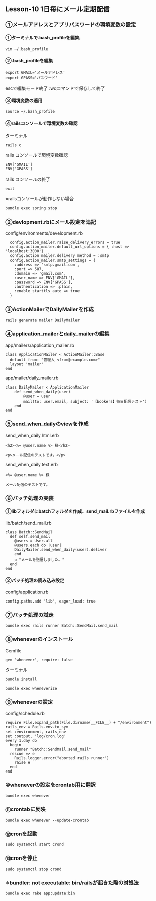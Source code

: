 ## Lesson-10 1日毎にメール定期配信

### ①メールアドレスとアプリパスワードの環境変数の設定
#### ①ターミナルで.bash_profileを編集
```
vim ~/.bash_profile
```
#### ②.bash_profileを編集
```
export GMAIL='メールアドレス'
export GPASS='パスワード'
```
escで編集モード終了 :wqコマンドで保存して終了
#### ③環境変数の適用
```
source ~/.bash_profile
```
#### ④railsコンソールで環境変数の確認
ターミナル
```
rails c
```
rails コンソールで環境変数確認
```
ENV['GMAIL']
ENV['GPASS']
```
rails コンソールの終了
```
exit
```
※railsコンソールが動作しない場合
```
bundle exec spring stop
```
### ②devlopment.rbにメール設定を追記
config/environments/development.rb
```
  config.action_mailer.raise_delivery_errors = true
  config.action_mailer.default_url_options = { :host => 'localhost:3000'}
  config.action_mailer.delivery_method = :smtp
  config.action_mailer.smtp_settings = {
    :address => 'smtp.gmail.com',
    :port => 587,
    :domain => 'gmail.com',
    :user_name => ENV['GMAIL'],
    :password => ENV['GPASS'],
    :authentication => :plain,
    :enable_starttls_auto => true
  }
```
### ③ActionMailerでDailyMailerを作成
```
rails generate mailer DailyMailer
```
### ④application_mailerとdaily_mailerの編集
app/mailers/application_mailer.rb
```
class ApplicationMailer < ActionMailer::Base
  default from: "管理人 <from@example.com>"
  layout 'mailer'
end
```
app/mailer/daily_mailer.rb
```
class DailyMailer < ApplicationMailer
    def send_when_daily(user)
        @user = user
        mail(to: user.email, subject: '【bookers】毎日配信テスト')
    end
end
```
### ⑤send_when_dailyのviewを作成
send_when_daily.html.erb
```
<h2><%= @user.name %> 様</h2>

<p>メール配信のテストです。</p>
```
send_when_daily.text.erb
```
<%= @user.name %> 様

メール配信のテストです。
```
### ⑥バッチ処理の実装
#### ①libフォルダにbatchフォルダを作成、send_mail.rbファイルを作成
lib/batch/send_mail.rb
```
class Batch::SendMail
  def self.send_mail
    @users = User.all
    @users.each do |user|
    DailyMailer.send_when_daily(user).deliver
    end
    p "メールを送信しました。"
  end
end
```
#### ②バッチ処理の読み込み設定
config/application.rb
```
config.paths.add 'lib', eager_load: true
```
### ⑦バッチ処理の試走
```
bundle exec rails runner Batch::SendMail.send_mail
```
### ⑧wheneverのインストール
Gemfile
```
gem 'whenever', require: false
```
ターミナル
```
bundle install
```
```
bundle exec wheneverize
```
### ⑨wheneverの設定
config/schedule.rb
```
require File.expand_path(File.dirname(__FILE__) + "/environment")
rails_env = Rails.env.to_sym
set :environment, rails_env
set :output, 'log/cron.log'
every 1.day do
  begin
    runner "Batch::SendMail.send_mail"
  rescue => e
    Rails.logger.error("aborted rails runner")
    raise e
  end
end
```
### ⑩wheneverの設定をcrontab用に翻訳
```
bundle exec whenever
```
### ⑪crontabに反映
```
bundle exec whenever --update-crontab
```
### ⑫cronを起動
```
sudo systemctl start crond
```
### ⑬cronを停止
```
sudo systemctl stop crond
```
### ※bundler: not executable: bin/railsが起きた際の対処法
```
bundle exec rake app:update:bin
```
